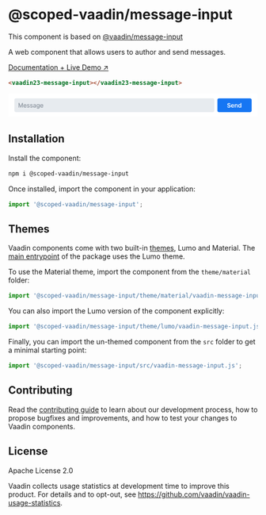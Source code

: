 # @scoped-vaadin/message-input

This component is based on [@vaadin/message-input](https://www.npmjs.com/package/@vaadin/message-input)

A web component that allows users to author and send messages.

[Documentation + Live Demo ↗](https://vaadin.com/docs/latest/components/message-input)

```html
<vaadin23-message-input></vaadin23-message-input>
```

[<img src="https://raw.githubusercontent.com/vaadin/web-components/master/packages/message-input/screenshot.png" width="656" alt="Screenshot of vaadin-message-input">](https://vaadin.com/docs/latest/components/message-input)

## Installation

Install the component:

```sh
npm i @scoped-vaadin/message-input
```

Once installed, import the component in your application:

```js
import '@scoped-vaadin/message-input';
```

## Themes

Vaadin components come with two built-in [themes](https://vaadin.com/docs/latest/styling), Lumo and Material.
The [main entrypoint](https://github.com/vaadin/web-components/blob/master/packages/message-input/vaadin-message-input.js) of the package uses the Lumo theme.

To use the Material theme, import the component from the `theme/material` folder:

```js
import '@scoped-vaadin/message-input/theme/material/vaadin-message-input.js';
```

You can also import the Lumo version of the component explicitly:

```js
import '@scoped-vaadin/message-input/theme/lumo/vaadin-message-input.js';
```

Finally, you can import the un-themed component from the `src` folder to get a minimal starting point:

```js
import '@scoped-vaadin/message-input/src/vaadin-message-input.js';
```

## Contributing

Read the [contributing guide](https://vaadin.com/docs/latest/contributing/overview) to learn about our development process, how to propose bugfixes and improvements, and how to test your changes to Vaadin components.

## License

Apache License 2.0

Vaadin collects usage statistics at development time to improve this product.
For details and to opt-out, see https://github.com/vaadin/vaadin-usage-statistics.
